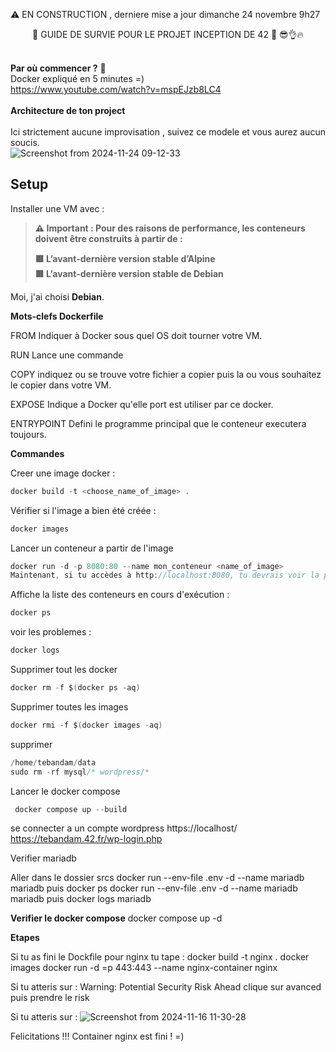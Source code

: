 ⚠️ EN CONSTRUCTION , derniere mise a jour dimanche 24 novembre 9h27

<div align="center">
🔴 GUIDE DE SURVIE POUR LE PROJET INCEPTION DE 42 🔴 😎👌🔥
</div>


<br>

**Par où commencer ?** 🤔
<br>
Docker expliqué en 5 minutes =)
<br>
https://www.youtube.com/watch?v=mspEJzb8LC4
<br>
<br>
**Architecture de ton project**
<br>
<br>
Ici strictement aucune improvisation , suivez ce modele et vous aurez aucun soucis. 
<br>
![Screenshot from 2024-11-24 09-12-33](https://github.com/user-attachments/assets/b255ed98-da71-4837-8276-03b67095d7ae)
<br>

## **Setup**

Installer une VM avec :

> **⚠️ Important : Pour des raisons de performance, les conteneurs doivent être construits à partir de :**
>
> **🟥 L’avant-dernière version stable d’Alpine**  
> **🟥 L’avant-dernière version stable de Debian**

Moi, j'ai choisi **Debian**.



**Mots-clefs Dockerfile**

FROM Indiquer à Docker sous quel OS doit tourner votre VM. 

RUN Lance une commande

COPY indiquez ou se trouve votre fichier a copier puis la ou vous souhaitez le copier dans votre VM.

EXPOSE Indique a Docker qu'elle port est utiliser par ce docker.

ENTRYPOINT Defini le programme principal que le conteneur executera toujours.

**Commandes**

Creer une image docker :

```c
docker build -t <choose_name_of_image> .
```

Vérifier  si l'image a bien été créée :

```c
docker images
```

Lancer un conteneur a partir de l'image

```c
docker run -d -p 8080:80 --name mon_conteneur <name_of_image>
Maintenant, si tu accèdes à http://localhost:8080, tu devrais voir la page d'accueil de NGINX !
```

Affiche la liste des conteneurs en cours d'exécution :

```c
docker ps
```
voir les problemes : 

```c
docker logs
```
Supprimer tout les docker

```c
docker rm -f $(docker ps -aq)
```

Supprimer toutes les images

```c
docker rmi -f $(docker images -aq)
```

supprimer 
```c
/home/tebandam/data
sudo rm -rf mysql/* wordpress/*      
```

Lancer le docker compose
```c
 docker compose up --build   
```

se connecter a un compte wordpress
https://localhost/
https://tebandam.42.fr/wp-login.php

Verifier mariadb 

Aller dans le dossier srcs 
docker run --env-file .env -d --name mariadb mariadb
puis docker ps 
docker run --env-file .env -d --name mariadb mariadb
puis
docker logs mariadb

**Verifier le docker compose** 
docker compose up -d




**Etapes**

Si tu as fini le Dockfile pour nginx
tu tape : 
docker build -t nginx .
docker images 
docker run -d =p 443:443 --name nginx-container nginx 

Si tu atteris sur :
Warning: Potential Security Risk Ahead
clique sur avanced puis prendre le risk 

Si tu atteris sur :
![Screenshot from 2024-11-16 11-30-28](https://github.com/user-attachments/assets/cedd2ba3-3b1f-4b51-a56f-0e76a89f986c)

Felicitations !!! Container nginx est fini ! =)




